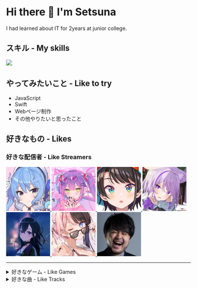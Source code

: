 # Hi there 👋 I'm Setsuna

I had learned about IT for 2years at junior college.

## スキル - My skills

<img src="https://skillicons.dev/icons?i=c,cpp,cs,py,html,css,vscode,visualstudio,ubuntu" width="480">

## やってみたいこと - Like to try

<ul>
    <li>JavaScript</li>
    <li>Swift</li>
    <li>Webページ制作</li>
    <li>その他やりたいと思ったこと</li>
</ul>

## 好きなもの - Likes

### 好きな配信者 - Like Streamers

<!--Suisei-->
<a href="https://www.youtube.com/@HoshimachiSuisei">
<img src="https://github.com/SetsunadotFrq/SetsunadotFrq/blob/066f2e0c9aeb3dc19c2b45573f4e433f0ab79963/img/suisei_yt_icon.jpeg" width="120">
</a>

<!--Towa-->
<a href="https://www.youtube.com/@TokoyamiTowa">
    <img src="https://github.com/SetsunadotFrq/SetsunadotFrq/blob/066f2e0c9aeb3dc19c2b45573f4e433f0ab79963/img/towa_yt_icon.jpeg"  width="120">
</a>

<!--Subaru-->
<a href="https://www.youtube.com/@OozoraSubaru">
    <img src="https://github.com/SetsunadotFrq/SetsunadotFrq/blob/066f2e0c9aeb3dc19c2b45573f4e433f0ab79963/img/subaru_yt_icon.jpeg"  width="120">
</a>

<!--Okayu-->
<a href="https://www.youtube.com/@NekomataOkayu">
    <img src="https://github.com/SetsunadotFrq/SetsunadotFrq/blob/066f2e0c9aeb3dc19c2b45573f4e433f0ab79963/img/okayu_yt_icon.jpeg"  width="120">
</a>

<!--Uruha-->
<a href="https://www.youtube.com/@uruhaichinose">
    <img src="https://github.com/SetsunadotFrq/SetsunadotFrq/blob/066f2e0c9aeb3dc19c2b45573f4e433f0ab79963/img/uruha_yt_icon.jpeg" width="120">
</a>

<!--Hinano-->
<a href="https://www.youtube.com/@hinanotachiba7">
    <img src="https://github.com/SetsunadotFrq/SetsunadotFrq/blob/066f2e0c9aeb3dc19c2b45573f4e433f0ab79963/img/hinano_yt_icon.jpeg" width="120">
</a>

<!--k4sen-->
<a href="https://www.twitch.tv/k4sen">
    <img src="https://github.com/SetsunadotFrq/SetsunadotFrq/blob/066f2e0c9aeb3dc19c2b45573f4e433f0ab79963/img/k4sen_tw_icon.png" width="120">
</a>

---

<details>
<summary>好きなゲーム - Like Games</summary>
<ul>
    <li>音ゲー(オンゲキ、Arcaea、チュウニズムなど)</li>
    <li>学園アイドルマスター</li>
    <li>アイドリープライド</li>
    <li>崩壊：スターレイル</li>
</ul>
</details>

<details>
<summary>好きな曲 - Like Tracks</summary>
<ul>
    <li>
        <a href="https://youtu.be/ovh--Q3y66Y?si=KUUcKrIoGZm8Uwj3" >Feryquitous - Ai Nov</a>
    </li>
    <li>
        <a href="https://youtu.be/eNnL750ViLY?si=fFJwBN7pYLkSTjfW" >Feryquitous - Arcahv</a>
    </li>
    <li>
        <a href="https://youtu.be/ruhWr1Mna_8?si=7z1XwXpEfBDEr_MZ" >Feryquitous - Quon -Extend-</a>
    </li>
    <li>
        <a href="https://youtu.be/8QfZ5oPfKeM?si=fE_YlBs9dncdIo21" >t+pazolite vs Feryquitous - Callima Karma</a>
    </li>
        <li>
        <a href="https://youtu.be/l3jMCWZcFKU?si=h5fIAnfii-ZxFBAu" >Feryquitous vs Laur - Arghena</a>
    </li>
    <li>
        <a href="https://youtu.be/Fdj6c3YBsxk?si=WCSt1mStYfwX-VQQ" >かねこちはる - 《Re:miniscence》</a>
    </li>
    <li>
        <a href="https://youtu.be/OlLQw7Xg2Fk?si=LdCct4Tklb2DMYIM" >かねこちはる - poxei♦DOON</a>
    </li>
    <li>
        <a href="https://youtu.be/TfOx00AOfKo?si=dpqBm335q-DfT9FQ" >常闇トワ - ライメイ</a>
    </li>
    <li>
        <a href="https://youtu.be/T6WutYaXYSQ?si=LlcidVhRbMBLTNi1" >Midnight Grand Orchestra - Moonlightspeed</a>
    </li>
</ul>
</details>

<!--
**SetsunadotFrq/SetsunadotFrq** is a ✨ _special_ ✨ repository because its `README.md` (this file) appears on your GitHub profile.

Here are some ideas to get you started:

- 🔭 I’m currently working on ...
- 🌱 I’m currently learning ...
- 👯 I’m looking to collaborate on ...
- 🤔 I’m looking for help with ...
- 💬 Ask me about ...
- 📫 How to reach me: ...
- 😄 Pronouns: ...
- ⚡ Fun fact: ...
  -->

